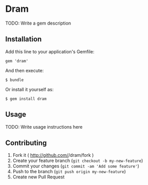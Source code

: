 # Dram

TODO: Write a gem description

## Installation

Add this line to your application's Gemfile:

    gem 'dram'

And then execute:

    $ bundle

Or install it yourself as:

    $ gem install dram

## Usage

TODO: Write usage instructions here

## Contributing

1. Fork it ( http://github.com/<my-github-username>/dram/fork )
2. Create your feature branch (`git checkout -b my-new-feature`)
3. Commit your changes (`git commit -am 'Add some feature'`)
4. Push to the branch (`git push origin my-new-feature`)
5. Create new Pull Request
